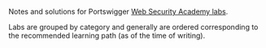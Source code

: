 Notes and solutions for Portswigger [Web Security Academy labs](https://portswigger.net/web-security/).

Labs are grouped by category and generally are ordered corresponding to the recommended learning path (as of the time of writing).
